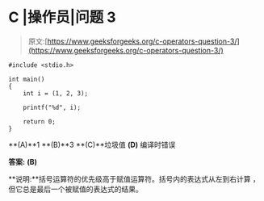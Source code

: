 # C |操作员|问题 3

> 原文:[https://www.geeksforgeeks.org/c-operators-question-3/](https://www.geeksforgeeks.org/c-operators-question-3/)

```
#include <stdio.h>

int main()
{
    int i = (1, 2, 3);

    printf("%d", i);

    return 0;
}

```

**(A)**1
**(B)**3
**(C)**垃圾值
**(D)** 编译时错误

**答案:** **(B)**

**说明:**括号运算符的优先级高于赋值运算符。括号内的表达式从左到右计算
，但它总是最后一个被赋值的表达式的结果。